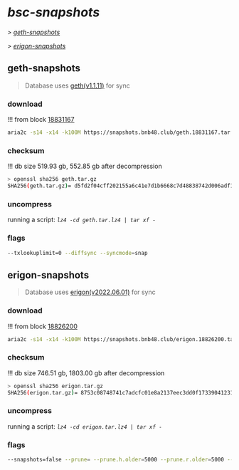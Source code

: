 # *bsc-snapshots*


*\> [geth-snapshots](#geth-snapshots)*

*\> [erigon-snapshots](#erigon-snapshots)*


## geth-snapshots


> Database uses [geth(v1.1.11)](https://github.com/bnb-chain/bsc/releases/tag/v1.1.11) for sync


### download

<!-- begin_geth -->

!!! from block [18831167](https://bscscan.com/block/18831167)
```bash
aria2c -s14 -x14 -k100M https://snapshots.bnb48.club/geth.18831167.tar.gz -o geth.tar.gz
```


### checksum


!!! db size 519.93 gb, 552.85 gb after decompression
```bash
> openssl sha256 geth.tar.gz
SHA256(geth.tar.gz)= d5fd2f04cff202155a6c41e7d1b6668c7d48838742d006adf1d3610597a907ef
```

<!-- end_geth -->

### uncompress


running a script: _`lz4 -cd geth.tar.lz4 | tar xf -`_


### flags


```bash
--txlookuplimit=0 --diffsync --syncmode=snap
```


## erigon-snapshots


> Database uses [erigon(v2022.06.01)](https://github.com/ledgerwatch/erigon/releases/tag/v2022.06.01) for sync


### download

<!-- begin_erigon -->

!!! from block [18826200](https://bscscan.com/block/18826200)
```bash
aria2c -s14 -x14 -k100M https://snapshots.bnb48.club/erigon.18826200.tar.gz -o erigon.tar.gz
```


### checksum


!!! db size 746.51 gb, 1803.00 gb after decompression
```bash
> openssl sha256 erigon.tar.gz
SHA256(erigon.tar.gz)= 8753c08748741c7adcfc01e8a2137eec3dd0f17339041231f523d8bbac6e0d7b
```

<!-- end_erigon -->

### uncompress


running a script: _`lz4 -cd erigon.tar.lz4 | tar xf -`_


### flags


```bash
--snapshots=false --prune= --prune.h.older=5000 --prune.r.older=5000 --prune.t.older=5000 --prune.c.older=5000
```

